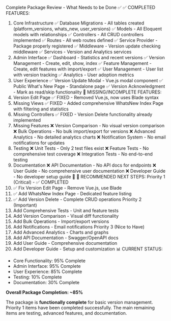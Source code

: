 Complete Package Review - What Needs to be Done
✅ ✅ COMPLETED FEATURES:
1. Core Infrastructure
✅ Database Migrations - All tables created (platform_versions, whats_new, user_versions)
✅ Models - All Eloquent models with relationships
✅ Controllers - All CRUD controllers implemented
✅ Routes - All web routes defined
✅ Service Provider - Package properly registered
✅ Middleware - Version update checking middleware
✅ Services - Version and Analytics services
2. Admin Interface
✅ Dashboard - Statistics and recent versions
✅ Version Management - Create, edit, show, index
✅ Feature Management - Create, edit features with import/export
✅ User Management - User list with version tracking
✅ Analytics - User adoption metrics
3. User Experience
✅ Version Update Modal - Vue.js modal component
✅ Public What's New Page - Standalone page
✅ Version Acknowledgment - Mark as read/skip functionality
🔧 MISSING/INCOMPLETE FEATURES:
1. Version Edit Page
✅ FIXED - Removed Vue.js, now uses Blade syntax
2. Missing Views
✅ FIXED - Added comprehensive WhatsNew Index Page with filtering and statistics
3. Missing Controllers
✅ FIXED - Version Delete functionality already implemented
4. Missing Features
❌ Version Comparison - No visual version comparison
❌ Bulk Operations - No bulk import/export for versions
❌ Advanced Analytics - No detailed analytics charts
❌ Notification System - No email notifications for updates
5. Testing
❌ Unit Tests - Only 2 test files exist
❌ Feature Tests - No comprehensive test coverage
❌ Integration Tests - No end-to-end testing
6. Documentation
❌ API Documentation - No API docs for endpoints
❌ User Guide - No comprehensive user documentation
❌ Developer Guide - No developer setup guide
🚀 🚀 RECOMMENDED NEXT STEPS:
Priority 1 (Critical) - ✅ COMPLETED
1. ✅ Fix Version Edit Page - Remove Vue.js, use Blade
2. ✅ Add WhatsNew Index Page - Dedicated feature listing
3. ✅ Add Version Delete - Complete CRUD operations
Priority 2 (Important)
4. Add Comprehensive Tests - Unit and feature tests
5. Add Version Comparison - Visual diff functionality
6. Add Bulk Operations - Import/export versions
7. Add Notifications - Email notifications
Priority 3 (Nice to Have)
8. Add Advanced Analytics - Charts and graphs
9. Add API Documentation - Swagger/OpenAPI docs
10. Add User Guide - Comprehensive documentation
11. Add Developer Guide - Setup and customization
📊 CURRENT STATUS:
- Core Functionality: 95% Complete
- Admin Interface: 95% Complete  
- User Experience: 85% Complete
- Testing: 10% Complete
- Documentation: 30% Complete

**Overall Package Completion: ~85%**

The package is **functionally complete** for basic version management. Priority 1 items have been completed successfully. The main remaining items are testing, advanced features, and documentation.